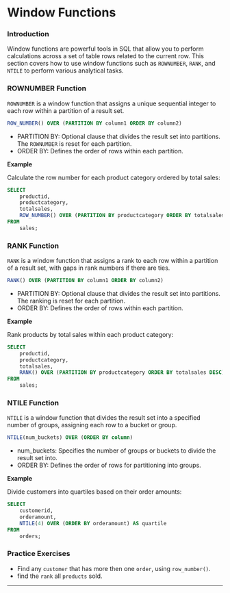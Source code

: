 # Window Functions

### Introduction
Window functions are powerful tools in SQL that allow you to perform calculations across a set of table rows related to the current row. This section covers how to use window functions such as `ROWNUMBER`, `RANK`, and `NTILE` to perform various analytical tasks.

### ROWNUMBER Function

`ROWNUMBER` is a window function that assigns a unique sequential integer to each row within a partition of a result set.

```sql
ROW_NUMBER() OVER (PARTITION BY column1 ORDER BY column2)
```

* PARTITION BY: Optional clause that divides the result set into partitions. The `ROWNUMBER` is reset for each partition.
* ORDER BY: Defines the order of rows within each partition.

**Example**
  
Calculate the row number for each product category ordered by total sales:

```sql
SELECT
    productid,
    productcategory,
    totalsales,
    ROW_NUMBER() OVER (PARTITION BY productcategory ORDER BY totalsales DESC) AS row_num
FROM
    sales;
```

### RANK Function

`RANK` is a window function that assigns a rank to each row within a partition of a result set, with gaps in rank numbers if there are ties.

```sql
RANK() OVER (PARTITION BY column1 ORDER BY column2)
```

* PARTITION BY: Optional clause that divides the result set into partitions. The ranking is reset for each partition.
* ORDER BY: Defines the order of rows within each partition.
  
**Example**

Rank products by total sales within each product category:

```sql
SELECT
    productid,
    productcategory,
    totalsales,
    RANK() OVER (PARTITION BY productcategory ORDER BY totalsales DESC) AS sales_rank
FROM
    sales;
```

### NTILE Function

`NTILE` is a window function that divides the result set into a specified number of groups, assigning each row to a bucket or group.

```sql
NTILE(num_buckets) OVER (ORDER BY column)
```

* num_buckets: Specifies the number of groups or buckets to divide the result set into.
* ORDER BY: Defines the order of rows for partitioning into groups.
  
**Example**

Divide customers into quartiles based on their order amounts:

```sql
SELECT
    customerid,
    orderamount,
    NTILE(4) OVER (ORDER BY orderamount) AS quartile
FROM
    orders;
```

### Practice Exercises

* Find any `customer` that has more then one `order`, using `row_number()`.
* find the `rank` all `products` sold.

---